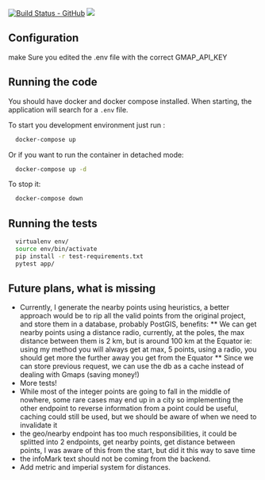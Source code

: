 [![Build Status - GitHub](https://github.com/YaPeL/dcr-be/workflows/test/badge.svg)](https://github.com/YaPeL/dcr-be/actions?query=workflow%3Atest)
[![](https://img.shields.io/badge/python-3.7+-green.svg)](https://www.python.org/downloads/release/python-3710/)

## Configuration

make Sure you edited the .env file with the correct GMAP_API_KEY

## Running the code


You should have docker and docker compose installed. When starting, the application will search for a `.env` file.

To start you development environment just run :

```sh
  docker-compose up
```

Or if you want to run the container in detached mode:

```sh
  docker-compose up -d
```

To stop it:

```sh
  docker-compose down
```

## Running the tests


```sh
  virtualenv env/
  source env/bin/activate
  pip install -r test-requirements.txt
  pytest app/
```

## Future plans, what is missing 
* Currently, I generate the nearby points using heuristics, a better approach would be to rip all the valid points from the original project,
and store them in a database, probably PostGIS, benefits:
** We can get nearby points using a distance radio,
   currently, at the poles, the max distance between them is 2 km, but is around 100 km at the Equator
  ie: using my method you will always get at max, 5 points, using a radio, you should get more the further away you get from the Equator
** Since we can store previous request, we can use the db as a cache instead of dealing with Gmaps (saving money!) 
* More tests!
* While most of the integer points are going to fall in the middle of nowhere, some rare cases may end up in a city
  so implementing the other endpoint to reverse information from a point could be useful,
  caching could still be used, but we should be aware of when we need to invalidate it
* the geo/nearby endpoint has too much responsibilities, it could be splitted into 2 endpoints,
  get nearby points, get distance between points, I was aware of this from the start, but did it this way to save time
* the infoMark text should not be coming from the backend.
* Add metric and imperial system for distances.
